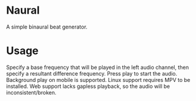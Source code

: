 # Naural

A simple binaural beat generator.

# Usage

Specify a base frequency that will be played in the left audio channel, then specify a resultant difference frequency.
Press play to start the audio. Background play on mobile is supported. Linux support requires MPV to be installed. Web
support lacks gapless playback, so the audio will be inconsistent/broken.
